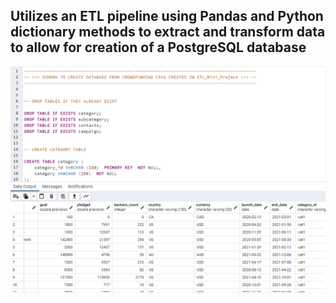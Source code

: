 ##  Utilizes an ETL pipeline using Pandas and Python dictionary methods to extract and transform data to allow for creation of a PostgreSQL database
![screnshot](screenshot.png)
